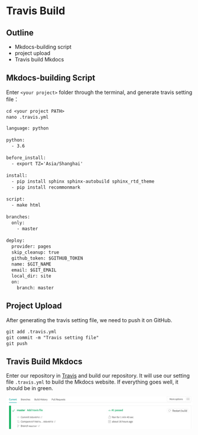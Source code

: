 # Travis Build
## Outline
* Mkdocs-building script
* project upload
* Travis build Mkdocs

## Mkdocs-building Script
Enter `<your project>` folder through the terminal, and generate travis setting file：
```
cd <your project PATH>
nano .travis.yml
```
```
language: python

python:
  - 3.6

before_install:
  - export TZ='Asia/Shanghai'

install:
  - pip install sphinx sphinx-autobuild sphinx_rtd_theme
  - pip install recommonmark

script:
  - make html

branches:
  only:
    - master

deploy:
  provider: pages
  skip_cleanup: true
  github_token: $GITHUB_TOKEN
  name: $GIT_NAME
  email: $GIT_EMAIL
  local_dir: site
  on:
    branch: master

```

## Project Upload
After generating the travis setting file, we need to push it on GitHub.
```
git add .travis.yml
git commit -m "Travis setting file"
git push
```

## Travis Build Mkdocs
Enter our repository in [Travis](https://travis-ci.org/) and build our repository.
It will use our setting file `.travis.yml` to build the Mkdocs website.
If everything goes well, it should be in green.

![Travis-Build-01](img/Travis-Build-01.jpg)
